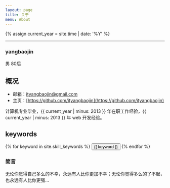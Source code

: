 ```yaml
---
layout: page
title: 关于
menu: About
---
```

{% assign current_year = site.time | date: '%Y' %}

***

### yangbaojin
男 80后

## 概况
- 邮箱：ityangbaojin@gmail.com
- 主页：[https://github.com/ityangbaojin](https://github.com/ityangbaojin)

计算机专业毕业，{{ current_year | minus: 2013 }} 年在职工作经验，{{ current_year | minus: 2013 }} 年 web 开发经验。


## keywords
<div class="btn-inline">
	{% for keyword in site.skill_keywords %} 
		<button class="btn btn-outline" type="button">{{ keyword }}</button> 
	{% endfor %}
</div>

### 简言
无论你觉得自己多么的不幸，永远有人比你更加不幸；无论你觉得多么的了不起，也永远有人比你更强…
